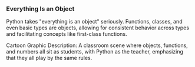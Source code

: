 ### Everything Is an Object

Python takes "everything is an object" seriously. Functions, classes, and even basic types are objects, 
allowing for consistent behavior across types and facilitating concepts like first-class functions.


Cartoon Graphic Description: A classroom scene where objects, functions, and numbers all sit as students, with Python as the teacher, 
emphasizing that they all play by the same rules.
